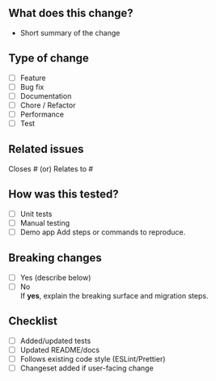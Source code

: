 ## What does this change?
- Short summary of the change

## Type of change
- [ ] Feature
- [ ] Bug fix
- [ ] Documentation
- [ ] Chore / Refactor
- [ ] Performance
- [ ] Test

## Related issues
Closes #<id> (or) Relates to #<id>

## How was this tested?
- [ ] Unit tests
- [ ] Manual testing
- [ ] Demo app
  Add steps or commands to reproduce.

## Breaking changes
- [ ] Yes (describe below)
- [ ] No  
  If **yes**, explain the breaking surface and migration steps.

## Checklist
- [ ] Added/updated tests
- [ ] Updated README/docs
- [ ] Follows existing code style (ESLint/Prettier)
- [ ] Changeset added if user-facing change

